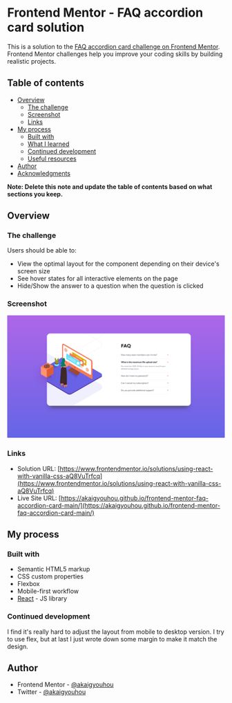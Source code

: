 # Frontend Mentor - FAQ accordion card solution

This is a solution to the [FAQ accordion card challenge on Frontend Mentor](https://www.frontendmentor.io/challenges/faq-accordion-card-XlyjD0Oam). Frontend Mentor challenges help you improve your coding skills by building realistic projects. 

## Table of contents

- [Overview](#overview)
  - [The challenge](#the-challenge)
  - [Screenshot](#screenshot)
  - [Links](#links)
- [My process](#my-process)
  - [Built with](#built-with)
  - [What I learned](#what-i-learned)
  - [Continued development](#continued-development)
  - [Useful resources](#useful-resources)
- [Author](#author)
- [Acknowledgments](#acknowledgments)

**Note: Delete this note and update the table of contents based on what sections you keep.**

## Overview

### The challenge

Users should be able to:

- View the optimal layout for the component depending on their device's screen size
- See hover states for all interactive elements on the page
- Hide/Show the answer to a question when the question is clicked

### Screenshot

![](./screenshot.png)

### Links

- Solution URL: [https://www.frontendmentor.io/solutions/using-react-with-vanilla-css-aQ8VuTrfcq](https://www.frontendmentor.io/solutions/using-react-with-vanilla-css-aQ8VuTrfcq)
- Live Site URL: [https://akaigyouhou.github.io/frontend-mentor-faq-accordion-card-main/](https://akaigyouhou.github.io/frontend-mentor-faq-accordion-card-main/)

## My process

### Built with

- Semantic HTML5 markup
- CSS custom properties
- Flexbox
- Mobile-first workflow
- [React](https://reactjs.org/) - JS library

### Continued development

I find it's really hard to adjust the layout from mobile to desktop version. I try to use flex, but at last I just wrote down some margin to make it match the design.

## Author

- Frontend Mentor - [@akaigyouhou](https://www.frontendmentor.io/profile/yourusername)
- Twitter - [@akaigyouhou](https://www.twitter.com/yourusername)
